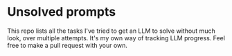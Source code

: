# Unsolved prompts

This repo lists all the tasks I've tried to get an LLM to solve without much look, over multiple attempts. It's my own way of tracking LLM progress. Feel free to make a pull request with your own.
